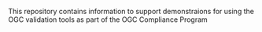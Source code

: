 This repository contains information to support demonstraions for using the OGC validation tools as part of the OGC Compliance Program
